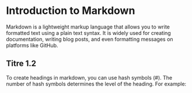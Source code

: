 
<!-- Commentaire à exclure dans le PDF -->

# Introduction to Markdown

Markdown is a lightweight markup language that allows you to write formatted text using a plain text syntax. It is widely used for creating documentation, writing blog posts, and even formatting messages on platforms like GitHub.

## Titre 1.2

<!-- Commentaire à exclure dans le PDF -->

To create headings in markdown, you can use hash symbols (#). The number of hash symbols determines the level of the heading. For example:
